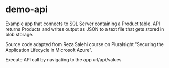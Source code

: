 # demo-api
Example app that connects to SQL Server containing a Product table. API returns Products and writes output as JSON to a text file that gets stored in blob storage.

Source code adapted from Reza Salehi course on Pluralsight "Securing the Application Lifecycle in Microsoft Azure".

Execute API call by navigating to the app url/api/values
